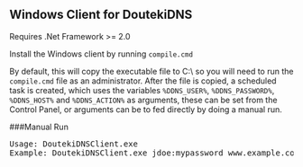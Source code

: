 Windows Client for DoutekiDNS
------------------------------

Requires .Net Framework >= 2.0

Install the Windows client by running `compile.cmd`

By default, this will copy the executable file to C:\ so you will need to run the `compile.cmd` file as an administrator. After the file is copied, a scheduled task is created, which uses the variables `%DDNS_USER%`, `%DDNS_PASSWORD%`, `%DDNS_HOST%` and `%DDNS_ACTION%` as arguments, these can be set from the Control Panel, or arguments can be to fed directly by doing a manual run.


###Manual Run

<pre>
Usage: DoutekiDNSClient.exe <username:password> <host> <action>
Example: DoutekiDNSClient.exe jdoe:mypassword www.example.com domains/delete/1
</pre>
